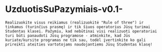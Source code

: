# UzduotisSuPazymiais-v0.1-

    Realizuokite visus reikiamus (realizuokitė "Rule of three") ir tinkamus (turinčius prasmę) ir tik šiuos operatorius Jūsų turimai Studentas klasei. Pažymiu, kad nebūtinai visi realizuoti operatoriai turi būti panaudoti Jūsų programose - atminkite, kad Jūs kuriate/kursite programas ne tik sau, todėl įvertinkite ko gali prireikti ateities vartotojams naudojantiems Jūsų Studentas klasę!
